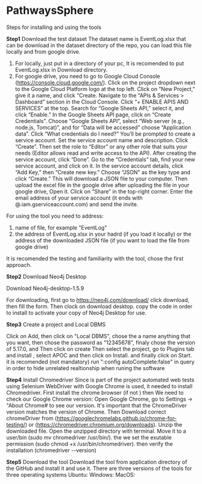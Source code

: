 # PathwaysSphere

Steps for installing and using the tools

**Step1** Download the test dataset
The dataset name is EventLog.xlsx that can be download in the dataset directory of the repo, you can load this file locally and from google drive.
1. For locally, just put in a directory of your pc, It is recomended to put EventLog.xlsx in Download directory.
2. For google drive, you need to go to Google Cloud Console (https://console.cloud.google.com/). 
Click on the project dropdown next to the Google Cloud Platform logo at the top left. Click on “New Project,” give it a name, and click “Create. 
Navigate to the “APIs & Services > Dashboard” section in the Cloud Console. Click “+ ENABLE APIS AND SERVICES” at the top. Search for “Google Sheets API,” select it, and click “Enable.”
In the Google Sheets API page, click on “Create Credentials”. Choose “Google Sheets API”, select “Web server (e.g., node.js, Tomcat)”, and for “Data will be accessed” choose “Application data”. Click “What credentials do I need?”
You’ll be prompted to create a service account. Set the service account name and description. Click “Create”. Then set the role to “Editor” or any other role that suits your needs (Editor allows read and write access to the API).
After creating the service account, click “Done”. Go to the “Credentials” tab, find your new service account, and click on it. In the service account details, click “Add Key,” then “Create new key.” Choose “JSON” as the key type and click “Create.” This will download a JSON file to your computer.
Then upload the excel file in the google drive after uploading the file in your google drive, Open it. Click on “Share” in the top-right corner. Enter the email address of your service account (it ends with @<your-project-id>.iam.gserviceaccount.com) and send the invite.

For using the tool you need to address:
1. name of file, for example "EventLog"
2. the address of EventLog.xlsx in your hadrd (if you load it locally) or the address of the downloaded JSON file (if you want to load the file from google drive)

It is recomended the testing and familiarity with the tool, chose the first approach.

**Step2** Download Neo4j Desktop

Download Neo4j-desktop-1.5.9

For downloading, first go to https://neo4j.com/download/
click download, then fill the form. Then clock on download desktop.
copy the code in order to install to activate your copy of Neo4j Desktop for use.


**Step3** Create a project and Local DBMS

Click on Add, then click on "Local DBMS", chose the a name anything that you want, then chose the password as "12345678", finaly chose the version of 5.17.0, and Then click on create
Then select the project, go to Plugins tab and install , select APOC and then click on Install. and finally click on Start. it is recomended (not mandatory) run ":config autoComplete:false" in query in order to hide unrelated realtionship when runing the software





**Step4** Install Chromedriver
Since is part of the project automated web tests using Selenium WebDriver with Google Chrome is used, it needed to install Chromedriver. First install the chrome browser (if not ) then 
We need to check our Google Chrome version: Open Google Chrome, go to Settings -> "About Chrome# to see our version. It's important that the ChromeDriver version matches the version of Chrome.
Then Download correct chromeDriver from (https://googlechromelabs.github.io/chrome-for-testing/) or (https://chromedriver.chromium.org/downloads). 
Unzip the downloaded file. Open the unzipped directory with terminal. Move it to a  user/bin  (sudo mv chromedriver /usr/bin/). the we set the exutable permission (sudo chmod +x /usr/bin/chromedriver). then verify the installation (chromedriver --version)



**Step5** Download the tool
Download the tool from application directory of the GitHub and install it and use it. There are three versions of the tools for three operating systems
Ubuntu:
Windows:
MacOS: 
